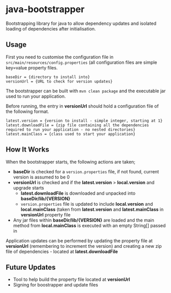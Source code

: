 # java-bootstrapper
Bootstrapping library for java to allow dependency updates and isolated loading of dependencies after initialisation.

## Usage
First you need to customise the configuration file in `src/main/resources/config.properties` (all configuration files are simple key=value property files.
```
baseDir = {directory to install into}
versionUrl = {URL to check for version updates}
```
The bootstrapper can be built with `mvn clean package` and the executable jar used to run your application.

Before running, the entry in **versionUrl** should hold a configuration file of the following format.
```
latest.version = {version to install - simple integer, starting at 1}
latest.downloadFile = {zip file containing all the dependencies required to run your application - no nested directories}
latest.mainClass = {class used to start your application}
```

## How It Works
When the bootstrapper starts, the following actions are taken;
* **baseDir** is checked for a `version.properties` file, if not found, current version is assumed to be 0
* **versionUrl** is checked and if the **latest.version** > **local.version** and upgrade starts
  * **latest.downloadFile** is downloaded and unpacked into **baseDir/lib/{VERSION}**
  * `version.properties` file is updated to include **local.version** and **local.mainClass** (taken from **latest.version** and **latest.mainClass** in **versionUrl** property file
* Any jar files within **baseDir/lib/{VERSION}** are loaded and the main method from **local.mainClass** is executed with an empty String[] passed in

Application updates can be performed by updating the property file at **versionUrl** (remembering to increment the version) and creating a new zip file of dependencies - located at **latest.downloadFile**

## Future Updates
* Tool to help build the property file located at **versionUrl**
* Signing for boostrapper and update files
